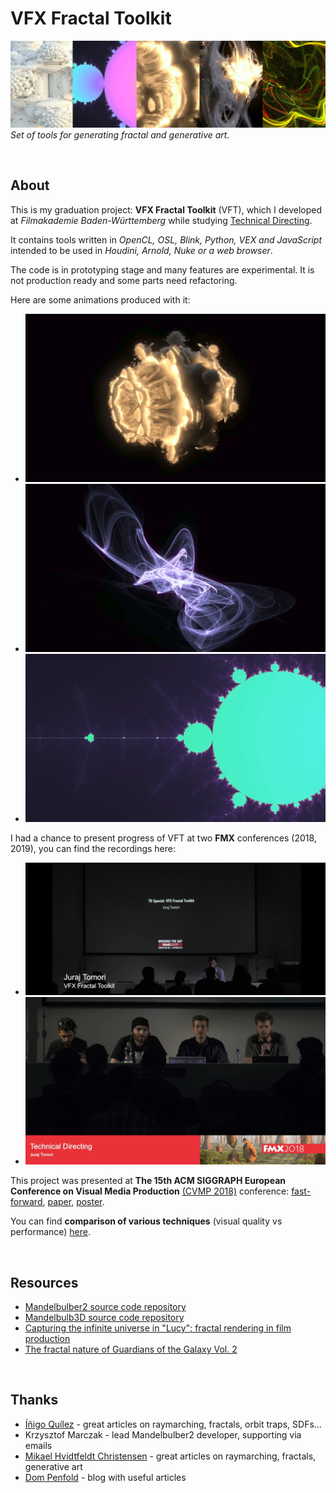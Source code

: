 VFX Fractal Toolkit
==========================
![VFX Fractal Toolkit banner image](img/vft_cover.jpg)
*Set of tools for generating fractal and generative art.*

<br>

## About
This is my graduation project: **VFX Fractal Toolkit** (VFT), which I developed at *Filmakademie Baden-Württemberg* while studying [Technical Directing](https://animationsinstitut.de/de/studium/animation/technical-director/informationen/).

It contains tools written in *OpenCL, OSL, Blink, Python, VEX and JavaScript* intended to be used in *Houdini, Arnold, Nuke or a web browser*.

The code is in prototyping stage and many features are experimental. It is not production ready and some parts need refactoring.

Here are some animations produced with it:

* [![Volumetric fractals](img/volumes.jpg)](https://www.youtube.com/watch?v=E8n6chN2Txw)
* [![Dynamical systems](img/particles.jpg)](https://www.youtube.com/watch?v=_gdApm_QPjs)
* [![2D fractals](img/2d.jpg)](https://www.youtube.com/watch?v=__8gaEv5GAs)

I had a chance to present progress of VFT at two **FMX** conferences (2018, 2019), you can find the recordings here:

* [![FMX 2019 recording](img/fmx_19.jpg)](https://youtu.be/n-m00N7TYYM?t=2452)
* [![FMX 2018 recording](img/fmx_18.jpg)](https://youtu.be/SNa18n5d8UY?t=1m26s)

This project was presented at **The 15th ACM SIGGRAPH European Conference on Visual Media Production** [(CVMP 2018)](https://www.cvmp-conference.org/2018/programme/) conference: [fast-forward](https://www.youtube.com/watch?v=_CI8GFDmKZQ), [paper](https://animationsinstitut.de/fileadmin/user_upload/files_forschung/pdf/Publications/18_cvmp_vft_juraj_tomori_paper.pdf), [poster](https://animationsinstitut.de/fileadmin/user_upload/files_forschung/pdf/Publications/18_cvmp_vft_juraj_tomori_poster.png).

You can find **comparison of various techniques** (visual quality vs performance) [here](comparison.md).

<br>

## Resources
* [Mandelbulber2 source code repository](https://github.com/buddhi1980/mandelbulber2/)
* [Mandelbulb3D source code repository](https://github.com/thargor6/mb3d)
* [Capturing the infinite universe in "Lucy": fractal rendering in film production](https://dl.acm.org/citation.cfm?id=2614166)
* [The fractal nature of Guardians of the Galaxy Vol. 2](https://www.fxguide.com/featured/the-fractal-nature-of-guardians-of-the-galaxy-vol-2/)

<br>

## Thanks
* [Íñigo Quílez](http://www.iquilezles.org/www/index.htm) - great articles on raymarching, fractals, orbit traps, SDFs...
* Krzysztof Marczak - lead Mandelbulber2 developer, supporting via emails
* [Mikael Hvidtfeldt Christensen](http://blog.hvidtfeldts.net/) - great articles on raymarching, fractals, generative art
* [Dom Penfold](http://woo4.me/) - blog with useful articles